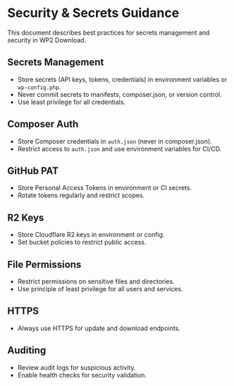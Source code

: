 # Security & Secrets Guidance

This document describes best practices for secrets management and security in WP2 Download.

## Secrets Management
- Store secrets (API keys, tokens, credentials) in environment variables or `wp-config.php`.
- Never commit secrets to manifests, composer.json, or version control.
- Use least privilege for all credentials.

## Composer Auth
- Store Composer credentials in `auth.json` (never in composer.json).
- Restrict access to `auth.json` and use environment variables for CI/CD.

## GitHub PAT
- Store Personal Access Tokens in environment or CI secrets.
- Rotate tokens regularly and restrict scopes.

## R2 Keys
- Store Cloudflare R2 keys in environment or config.
- Set bucket policies to restrict public access.

## File Permissions
- Restrict permissions on sensitive files and directories.
- Use principle of least privilege for all users and services.

## HTTPS
- Always use HTTPS for update and download endpoints.

## Auditing
- Review audit logs for suspicious activity.
- Enable health checks for security validation.

